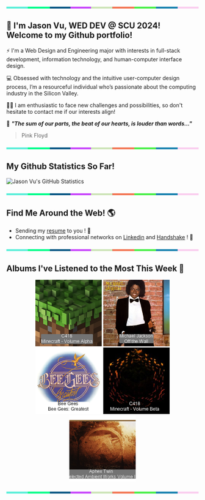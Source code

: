 <img src="./.github/workflows/banner_strip.png" width="100%" height="5px">

## 👋 I'm Jason Vu, WED DEV @ SCU 2024! Welcome to my Github portfolio! 

⚡ I'm a Web Design and Engineering major with interests in full-stack development, information technology, and human-computer interface design.

💻 Obsessed with technology and the intuitive user-computer design process, I’m a resourceful individual who’s passionate about the computing industry in the Silicon Valley.

🙋‍♂️ I am enthusiastic to face new challenges and possibilities, so don't hesitate to contact me if our interests align!

🤝 ***"The sum of our parts, the beat of our hearts, is louder than words..."***
> Pink Floyd

<img src="./.github/workflows/banner_strip.png" width="100%" height="5px">

## My Github Statistics So Far!
![Jason Vu's GitHub Statistics](https://github-readme-stats.vercel.app/api?username=JAVAB3ANS&show_icons=true)

<img src="./.github/workflows/banner_strip.png" width="100%" height="5px">

## Find Me Around the Web! 🌎
- Sending my [resume](https://javab3ans.github.io/pdfs/resume.pdf) to you ! 📝
- Connecting with professional networks on [Linkedin](https://www.linkedin.com/in/jason-anh-vu/) and [Handshake](https://scu.joinhandshake.com/stu/users/25718798) ! 💼  

<img src="./.github/workflows/banner_strip.png" width="100%" height="5px">

## Albums I've Listened to the Most This Week 🎹 

<!-- lastfm -->
<p align="center"><a href="https://www.last.fm/music/C418/Minecraft+-+Volume+Alpha"><img src="./album-covers-finished/album-cover_final_0.png" title="C418 - Minecraft - Volume Alpha"></a> <a href="https://www.last.fm/music/Michael+Jackson/Off+the+Wall"><img src="./album-covers-finished/album-cover_final_1.png" title="Michael Jackson - Off the Wall"></a> <a href="https://www.last.fm/music/Bee+Gees/Bee+Gees:+Greatest"><img src="./album-covers-finished/album-cover_final_2.png" title="Bee Gees - Bee Gees: Greatest"></a> <a href="https://www.last.fm/music/C418/Minecraft+-+Volume+Beta"><img src="./album-covers-finished/album-cover_final_3.png" title="C418 - Minecraft - Volume Beta"></a> <a href="https://www.last.fm/music/Aphex+Twin/Selected+Ambient+Works+Volume+II"><img src="./album-covers-finished/album-cover_final_4.png" title="Aphex Twin - Selected Ambient Works Volume II"></a> </p>

<img src="./.github/workflows/banner_strip.png" width="100%" height="5px">
